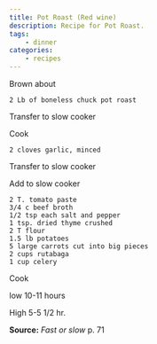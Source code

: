 ```yaml
---
title: Pot Roast (Red wine)
description: Recipe for Pot Roast.
tags:
    - dinner
categories:
    - recipes
---
```


Brown about

```
2 Lb of boneless chuck pot roast
```

Transfer to slow cooker

Cook

```
2 cloves garlic, minced
```

Transfer to slow cooker

Add to slow cooker

```
2 T. tomato paste
3/4 c beef broth
1/2 tsp each salt and pepper
1 tsp. dried thyme crushed
2 T flour
1.5 lb potatoes
5 large carrots cut into big pieces
2 cups rutabaga
1 cup celery
```

Cook

low 10-11 hours

High 5-5 1/2 hr.

**Source:** _Fast or slow_ p. 71
